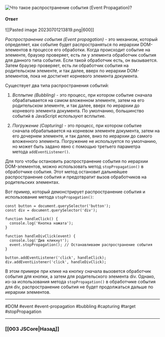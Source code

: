 ![Что такое распространение события (Event Propagation)?](https://youtu.be/1eIRTdgzHtw?t=522)

#### Ответ

![[Pasted image 20230701213819.png|600]]

*Распространение события (Event propagation)* - это механизм, который определяет, как событие будет распространяться по иерархии DOM-элементов в процессе его обработки. Когда происходит событие на элементе, браузер проверяет, есть ли у элемента обработчик события для данного типа события. Если такой обработчик есть, он вызывается. Затем браузер проверяет, есть ли обработчик события на родительском элементе, и так далее, вверх по иерархии DOM-элементов, пока не достигнет корневого элемента документа.

Существует два типа распространения событий:

1. *Всплытие (Bubbling)* - это процесс, при котором событие сначала обрабатывается на самом вложенном элементе, затем на его родительском элементе, и так далее, вверх по иерархии до корневого элемента документа. По умолчанию, большинство событий в JavaScript используют всплытие.

2. *Погружение (Capturing)* - это процесс, при котором событие сначала обрабатывается на корневом элементе документа, затем на его дочернем элементе, и так далее, вниз по иерархии до самого вложенного элемента. Погружение не используется по умолчанию, но может быть задано явно с помощью третьего параметра метода `addEventListener()`.

Для того чтобы остановить распространение события по иерархии DOM-элементов, можно использовать метод `stopPropagation()` в обработчике события. Этот метод остановит дальнейшее распространение события и предотвратит вызов обработчиков на родительских элементах.

Вот пример, который демонстрирует распространение события и использование метода `stopPropagation()`:

```
const button = document.querySelector('button');
const div = document.querySelector('div');

function handleClick() {
  console.log('Кнопка нажата');
}

function handleDivClick(event) {
  console.log('Див кликнут');
  event.stopPropagation(); // Останавливаем распространение события
}

button.addEventListener('click', handleClick);
div.addEventListener('click', handleDivClick);
```

В этом примере при клике на кнопку сначала вызовется обработчик события для кнопки, а затем для родительского элемента div. Однако, из-за использования метода `stopPropagation()` в обработчике события для div, распространение события не будет продолжаться дальше по иерархии элементов.

___
#DOM #event #event-propagation #bubbling #capturing #target #stopPropagation


___

### [[003 JSCore|Назад]]